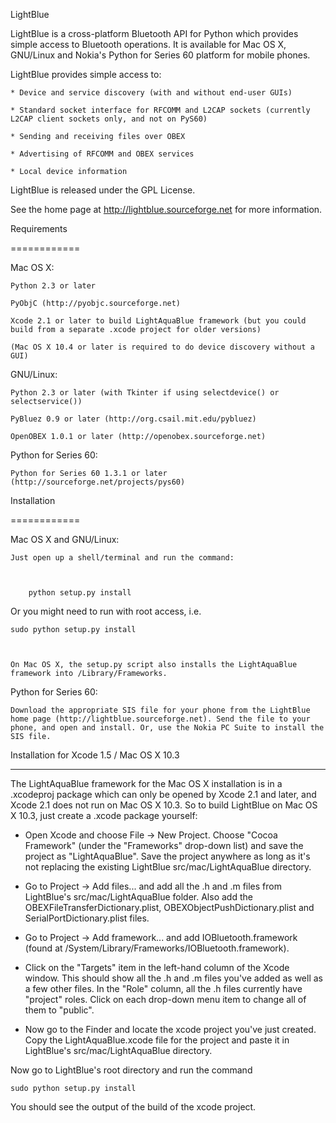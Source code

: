 LightBlue

LightBlue is a cross-platform Bluetooth API for Python which provides simple access to Bluetooth operations. It is available for Mac OS X, GNU/Linux and Nokia's Python for Series 60 platform for mobile phones.

LightBlue provides simple access to:

    * Device and service discovery (with and without end-user GUIs)
    * Standard socket interface for RFCOMM and L2CAP sockets (currently L2CAP client sockets only, and not on PyS60)
    * Sending and receiving files over OBEX
    * Advertising of RFCOMM and OBEX services
    * Local device information

LightBlue is released under the GPL License.

See the home page at http://lightblue.sourceforge.net for more information.


Requirements
============

Mac OS X:
    Python 2.3 or later
    PyObjC (http://pyobjc.sourceforge.net)
    Xcode 2.1 or later to build LightAquaBlue framework (but you could build from a separate .xcode project for older versions)
    (Mac OS X 10.4 or later is required to do device discovery without a GUI)
    
GNU/Linux:
    Python 2.3 or later (with Tkinter if using selectdevice() or selectservice())
    PyBluez 0.9 or later (http://org.csail.mit.edu/pybluez)
    OpenOBEX 1.0.1 or later (http://openobex.sourceforge.net)
    
Python for Series 60:
    Python for Series 60 1.3.1 or later (http://sourceforge.net/projects/pys60)
    
    
Installation
============

Mac OS X and GNU/Linux:
    Just open up a shell/terminal and run the command:

        python setup.py install

Or you might need to run with root access, i.e.

	sudo python setup.py install

    On Mac OS X, the setup.py script also installs the LightAquaBlue framework into /Library/Frameworks.
    
Python for Series 60: 
    Download the appropriate SIS file for your phone from the LightBlue home page (http://lightblue.sourceforge.net). Send the file to your phone, and open and install. Or, use the Nokia PC Suite to install the SIS file.


Installation for Xcode 1.5 / Mac OS X 10.3
------------------------------------------

The LightAquaBlue framework for the Mac OS X installation is in a .xcodeproj package which can only be opened by Xcode 2.1 and later, and Xcode 2.1 does not run on Mac OS X 10.3. So to build LightBlue on Mac OS X 10.3, just create a .xcode package yourself:

- Open Xcode and choose File -> New Project. Choose "Cocoa Framework" (under the "Frameworks" drop-down list) and save the project as "LightAquaBlue". Save the project anywhere as long as it's not replacing the existing LightBlue src/mac/LightAquaBlue directory.
- Go to Project -> Add files... and add all the .h and .m files from LightBlue's src/mac/LightAquaBlue folder. Also add the OBEXFileTransferDictionary.plist, OBEXObjectPushDictionary.plist and SerialPortDictionary.plist files.
- Go to Project -> Add framework... and add IOBluetooth.framework (found at /System/Library/Frameworks/IOBluetooth.framework).
- Click on the "Targets" item in the left-hand column of the Xcode window. This should show all the .h and .m files you've added as well as a few other files. In the "Role" column, all the .h files currently have "project" roles. Click on each drop-down menu item to change all of them to "public".
- Now go to the Finder and locate the xcode project you've just created. Copy the LightAquaBlue.xcode file for the project and paste it in LightBlue's src/mac/LightAquaBlue directory.

Now go to LightBlue's root directory and run the command

	sudo python setup.py install

You should see the output of the build of the xcode project.

